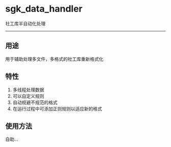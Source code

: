 <h1 id="sgkdatahandler">sgk_data_handler</h1>

<p>社工库半自动化处理</p>

<hr>



<h2 id="用途">用途</h2>

<p>用于辅助处理多文件，多格式的社工库重新格式化</p>



<h2 id="特性">特性</h2>

<ol>
<li>多线程处理数据</li>
<li>可以自定义规则</li>
<li>自动规避不规范的格式</li>
<li>在运行过程中可添加正则规则以适应新的格式</li>
</ol>



<h2 id="使用方法">使用方法</h2>

<p>自助…</p>
